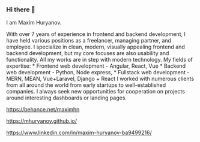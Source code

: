 ### Hi there 👋

I am Maxim Huryanov.

With over 7 years of experience in frontend and backend development, I have held various positions as a freelancer, managing partner, and employee. I specialize in clean, modern, visually appealing frontend and backend development, but my core focuses are also usability and functionality. All my works are in step with modern technology. My fields of expertise: * Frontend web development - Angular, React, Vue * Backend web development - Python, Node express, * Fullstack web development - MERN, MEAN, Vue+Laravel, Django + React I worked with numerous clients from all around the world from early startups to well-established companies. I always seek new opportunities for cooperation on projects around interesting dashboards or landing pages.

https://behance.net/maximhn

https://mhuryanov.github.io/

https://www.linkedin.com/in/maxim-huryanov-ba9499216/
